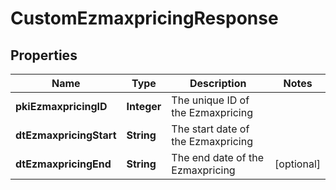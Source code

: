 

# CustomEzmaxpricingResponse

## Properties

Name | Type | Description | Notes
------------ | ------------- | ------------- | -------------
**pkiEzmaxpricingID** | **Integer** | The unique ID of the Ezmaxpricing | 
**dtEzmaxpricingStart** | **String** | The start date of the Ezmaxpricing | 
**dtEzmaxpricingEnd** | **String** | The end date of the Ezmaxpricing |  [optional]




